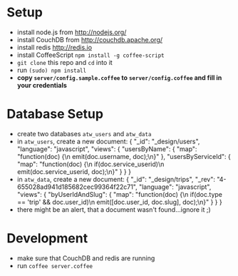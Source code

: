 # Setup

- install node.js from <http://nodejs.org/>
- install CouchDB from <http://couchdb.apache.org/>
- install redis <http://redis.io>
- install CoffeeScript `npm install -g coffee-script`
- `git clone` this repo and `cd` into it
- run `(sudo) npm install`
- __copy `server/config.sample.coffee` to `server/config.coffee` and fill in your credentials__

# Database Setup

- create two databases `atw_users` and `atw_data`
- in `atw_users`, create a new document:
    {
      "_id": "_design/users",
      "language": "javascript",
      "views": {
          "usersByName": {
              "map": "function(doc) {\n  emit(doc.username, doc);\n}"
          },
          "usersByServiceId": {
              "map": "function(doc) {\n  if(doc.service_userid)\n    emit(doc.service_userid, doc);\n}"
          }
      }
    }
- in `atw_data`, create a new document:
    {
      "_id": "_design/trips",
      "_rev": "4-655028ad941d185682cec99364f22c71",
      "language": "javascript",
      "views": {
          "byUserIdAndSlug": {
              "map": "function(doc) {\n  if(doc.type == 'trip' && doc.user_id)\n    emit([doc.user_id, doc.slug], doc);\n}"
          }
      }
    }
- there might be an alert, that a document wasn't found...ignore it ;)

# Development

- make sure that CouchDB and redis are running
- run `coffee server.coffee`